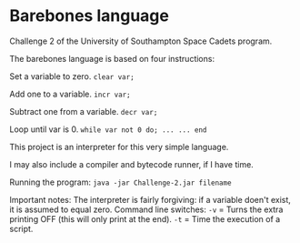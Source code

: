 # Barebones language
Challenge 2 of the University of Southampton Space Cadets program.


The barebones language is based on four instructions:

Set a variable to zero.
`clear var;`

Add one to a variable.
`incr var;`
  
Subtract one from a variable.
`decr var;`
  
Loop until var is 0.
`while var not 0 do;
...
...
end`
  
This project is an interpreter for this very simple language.

I may also include a compiler and bytecode runner, if I have time.

Running the program:
`java -jar Challenge-2.jar filename` 


Important notes:
The interpreter is fairly forgiving: if a variable doen't exist, it is assumed to equal zero.
Command line switches:
`-v` = Turns the extra printing OFF (this will only print at the end).
`-t` = Time the execution of a script.
